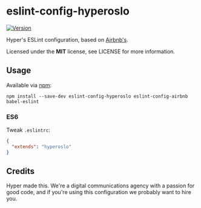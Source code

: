 # eslint-config-hyperoslo

[![Version](https://img.shields.io/npm/v/eslint-config-hyperoslo.svg?style=flat)](https://www.npmjs.org/package/eslint-config-hyperoslo)

Hyper's ESLint configuration, based on [Airbnb's](https://github.com/airbnb/javascript/tree/master/packages/eslint-config-airbnb).

Licensed under the **MIT** license, see LICENSE for more information.


## Usage

Available via [npm](https://www.npmjs.com):

```shell
npm install --save-dev eslint-config-hyperoslo eslint-config-airbnb babel-eslint
```

### ES6

Tweak `.eslintrc`:

```json
{
  "extends": "hyperoslo"
}
```


## Credits

Hyper made this. We're a digital communications agency with a passion for good code,
and if you're using this configuration we probably want to hire you.
